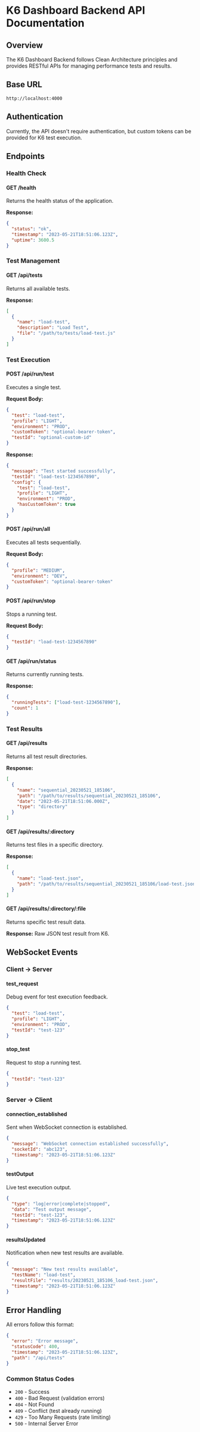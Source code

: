 # K6 Dashboard Backend API Documentation

## Overview

The K6 Dashboard Backend follows Clean Architecture principles and provides RESTful APIs for managing performance tests and results.

## Base URL
```
http://localhost:4000
```

## Authentication
Currently, the API doesn't require authentication, but custom tokens can be provided for K6 test execution.

## Endpoints

### Health Check

#### GET /health
Returns the health status of the application.

**Response:**
```json
{
  "status": "ok",
  "timestamp": "2023-05-21T18:51:06.123Z",
  "uptime": 3600.5
}
```

### Test Management

#### GET /api/tests
Returns all available tests.

**Response:**
```json
[
  {
    "name": "load-test",
    "description": "Load Test",
    "file": "/path/to/tests/load-test.js"
  }
]
```

### Test Execution

#### POST /api/run/test
Executes a single test.

**Request Body:**
```json
{
  "test": "load-test",
  "profile": "LIGHT",
  "environment": "PROD",
  "customToken": "optional-bearer-token",
  "testId": "optional-custom-id"
}
```

**Response:**
```json
{
  "message": "Test started successfully",
  "testId": "load-test-1234567890",
  "config": {
    "test": "load-test",
    "profile": "LIGHT",
    "environment": "PROD",
    "hasCustomToken": true
  }
}
```

#### POST /api/run/all
Executes all tests sequentially.

**Request Body:**
```json
{
  "profile": "MEDIUM",
  "environment": "DEV",
  "customToken": "optional-bearer-token"
}
```

#### POST /api/run/stop
Stops a running test.

**Request Body:**
```json
{
  "testId": "load-test-1234567890"
}
```

#### GET /api/run/status
Returns currently running tests.

**Response:**
```json
{
  "runningTests": ["load-test-1234567890"],
  "count": 1
}
```

### Test Results

#### GET /api/results
Returns all test result directories.

**Response:**
```json
[
  {
    "name": "sequential_20230521_185106",
    "path": "/path/to/results/sequential_20230521_185106",
    "date": "2023-05-21T18:51:06.000Z",
    "type": "directory"
  }
]
```

#### GET /api/results/:directory
Returns test files in a specific directory.

**Response:**
```json
[
  {
    "name": "load-test.json",
    "path": "/path/to/results/sequential_20230521_185106/load-test.json"
  }
]
```

#### GET /api/results/:directory/:file
Returns specific test result data.

**Response:** Raw JSON test result from K6.

## WebSocket Events

### Client → Server

#### test_request
Debug event for test execution feedback.
```json
{
  "test": "load-test",
  "profile": "LIGHT",
  "environment": "PROD",
  "testId": "test-123"
}
```

#### stop_test
Request to stop a running test.
```json
{
  "testId": "test-123"
}
```

### Server → Client

#### connection_established
Sent when WebSocket connection is established.
```json
{
  "message": "WebSocket connection established successfully",
  "socketId": "abc123",
  "timestamp": "2023-05-21T18:51:06.123Z"
}
```

#### testOutput
Live test execution output.
```json
{
  "type": "log|error|complete|stopped",
  "data": "Test output message",
  "testId": "test-123",
  "timestamp": "2023-05-21T18:51:06.123Z"
}
```

#### resultsUpdated
Notification when new test results are available.
```json
{
  "message": "New test results available",
  "testName": "load-test",
  "resultFile": "results/20230521_185106_load-test.json",
  "timestamp": "2023-05-21T18:51:06.123Z"
}
```

## Error Handling

All errors follow this format:
```json
{
  "error": "Error message",
  "statusCode": 400,
  "timestamp": "2023-05-21T18:51:06.123Z",
  "path": "/api/tests"
}
```

### Common Status Codes
- `200` - Success
- `400` - Bad Request (validation errors)
- `404` - Not Found
- `409` - Conflict (test already running)
- `429` - Too Many Requests (rate limiting)
- `500` - Internal Server Error


